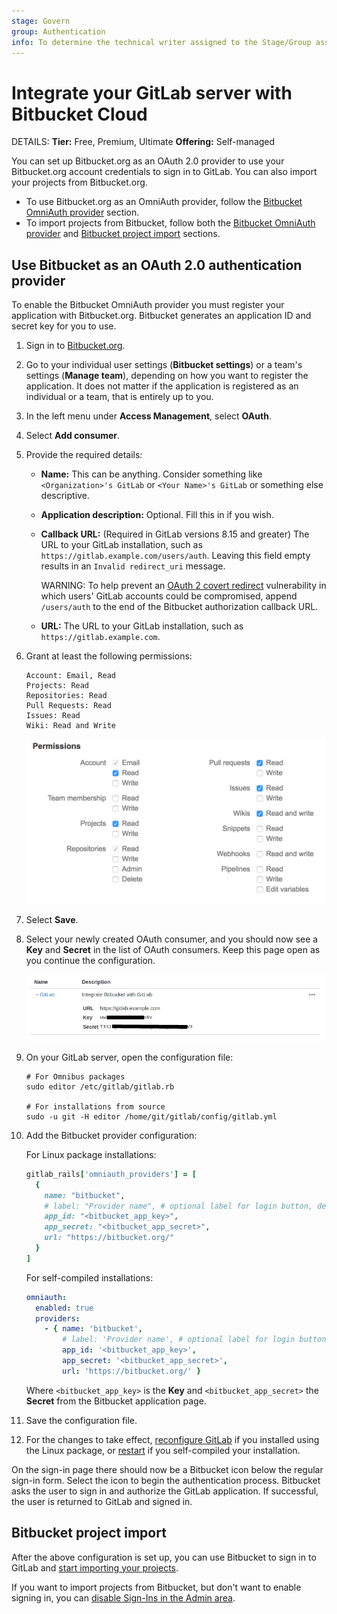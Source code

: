 ```yaml
---
stage: Govern
group: Authentication
info: To determine the technical writer assigned to the Stage/Group associated with this page, see https://handbook.gitlab.com/handbook/product/ux/technical-writing/#assignments
---
```


# Integrate your GitLab server with Bitbucket Cloud

DETAILS:
**Tier:** Free, Premium, Ultimate
**Offering:** Self-managed

You can set up Bitbucket.org as an OAuth 2.0 provider to use your Bitbucket.org
account credentials to sign in to GitLab. You can also import your projects from
Bitbucket.org.

- To use Bitbucket.org as an OmniAuth provider, follow the
  [Bitbucket OmniAuth provider](#use-bitbucket-as-an-oauth-20-authentication-provider) section.
- To import projects from Bitbucket, follow both the
  [Bitbucket OmniAuth provider](#use-bitbucket-as-an-oauth-20-authentication-provider) and
  [Bitbucket project import](#bitbucket-project-import) sections.

## Use Bitbucket as an OAuth 2.0 authentication provider

To enable the Bitbucket OmniAuth provider you must register your application
with Bitbucket.org. Bitbucket generates an application ID and secret key for
you to use.

1. Sign in to [Bitbucket.org](https://bitbucket.org).
1. Go to your individual user settings (**Bitbucket settings**) or a team's
   settings (**Manage team**), depending on how you want to register the application.
   It does not matter if the application is registered as an individual or a
   team, that is entirely up to you.
1. In the left menu under **Access Management**, select **OAuth**.
1. Select **Add consumer**.
1. Provide the required details:

   - **Name:** This can be anything. Consider something like `<Organization>'s GitLab`
     or `<Your Name>'s GitLab` or something else descriptive.
   - **Application description:** Optional. Fill this in if you wish.
   - **Callback URL:** (Required in GitLab versions 8.15 and greater)
     The URL to your GitLab installation, such as
     `https://gitlab.example.com/users/auth`.
     Leaving this field empty
     results in an `Invalid redirect_uri` message.

     WARNING:
     To help prevent an [OAuth 2 covert redirect](https://oauth.net/advisories/2014-1-covert-redirect/)
     vulnerability in which users' GitLab accounts could be compromised, append `/users/auth`
     to the end of the Bitbucket authorization callback URL.

   - **URL:** The URL to your GitLab installation, such as `https://gitlab.example.com`.

1. Grant at least the following permissions:

   ```plaintext
   Account: Email, Read
   Projects: Read
   Repositories: Read
   Pull Requests: Read
   Issues: Read
   Wiki: Read and Write
   ```

   ![Bitbucket OAuth settings page](img/bitbucket_oauth_settings_page.png)

1. Select **Save**.
1. Select your newly created OAuth consumer, and you should now see a **Key** and
   **Secret** in the list of OAuth consumers. Keep this page open as you continue
   the configuration.

   ![Bitbucket OAuth key](img/bitbucket_oauth_keys.png)

1. On your GitLab server, open the configuration file:

   ```shell
   # For Omnibus packages
   sudo editor /etc/gitlab/gitlab.rb

   # For installations from source
   sudo -u git -H editor /home/git/gitlab/config/gitlab.yml
   ```

1. Add the Bitbucket provider configuration:

   For Linux package installations:

   ```ruby
   gitlab_rails['omniauth_providers'] = [
     {
       name: "bitbucket",
       # label: "Provider name", # optional label for login button, defaults to "Bitbucket"
       app_id: "<bitbucket_app_key>",
       app_secret: "<bitbucket_app_secret>",
       url: "https://bitbucket.org/"
     }
   ]
   ```

   For self-compiled installations:

   ```yaml
   omniauth:
     enabled: true
     providers:
       - { name: 'bitbucket',
           # label: 'Provider name', # optional label for login button, defaults to "Bitbucket"
           app_id: '<bitbucket_app_key>',
           app_secret: '<bitbucket_app_secret>',
           url: 'https://bitbucket.org/' }
   ```

   Where `<bitbucket_app_key>` is the **Key** and `<bitbucket_app_secret>` the **Secret**
   from the Bitbucket application page.

1. Save the configuration file.
1. For the changes to take effect, [reconfigure GitLab](../administration/restart_gitlab.md#reconfigure-a-linux-package-installation)
   if you installed using the Linux package, or [restart](../administration/restart_gitlab.md#self-compiled-installations)
   if you self-compiled your installation.

On the sign-in page there should now be a Bitbucket icon below the regular
sign-in form. Select the icon to begin the authentication process. Bitbucket asks
the user to sign in and authorize the GitLab application. If successful, the user
is returned to GitLab and signed in.

## Bitbucket project import

After the above configuration is set up, you can use Bitbucket to sign in to
GitLab and [start importing your projects](../user/project/import/bitbucket.md).

If you want to import projects from Bitbucket, but don't want to enable signing in,
you can [disable Sign-Ins in the Admin area](omniauth.md#enable-or-disable-sign-in-with-an-omniauth-provider-without-disabling-import-sources).
